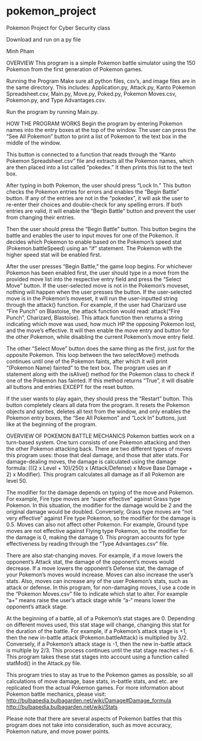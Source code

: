 # pokemon_project
Pokemon Project for Cyber Security class

Download and run on a py file

Minh Pham

OVERVIEW
This program is a simple Pokemon battle simulator using the 150 Pokemon from the first generation of Pokemon games. 

Running the Program
Make sure all python files, csv’s, and image files are in the same directory. This includes: Application.py, Attack.py, Kanto Pokemon Spreadsheet.csv, Main.py, Move.py, Poked.py, Pokemon Moves.csv, Pokemon.py, and Type Advantages.csv. 

Run the program by running Main.py. 

HOW THE PROGRAM WORKS
Begin the program by entering Pokemon names into the entry boxes at the top of the window. The user can press the “See All Pokemon” button to print a list of Pokemon to the text box in the middle of the window. 

This button is connected to a function that reads through the “Kanto Pokemon Spreadsheet.csv” file and extracts all the Pokemon names, which are then placed into a list called “pokedex.” It then prints this list to the text box.

After typing in both Pokemon, the user should press “Lock In.” This button checks the Pokemon entries for errors and enables the “Begin Battle” button. If any of the entries are not in the “pokedex”, it will ask the user to re-enter their choices and double-check for any spelling errors.  If both entries are valid, it will enable the “Begin Battle” button and prevent the user from changing their entries. 

Then the user should press the “Begin Battle” button. This button begins the battle and enables the user to input moves for one of the Pokemon. It decides which Pokemon to enable based on the Pokemon’s speed stat (Pokemon.battleSpeed) using an “if” statement. The Pokemon with the higher speed stat will be enabled first. 

After the user presses “Begin Battle,” the game loop begins. For whichever Pokemon has been enabled first, the user should type in a move from the provided move list into the respective entry field and press the “Select Move” button. If the user-selected move is not in the Pokemon’s moveset, nothing will happen when the user presses the button. If the user-selected move is in the Pokemon’s moveset, it will run the user-inputted string through the attack() function. For example, if the user had Charizard use “Fire Punch” on Blastoise, the attack function would read: attack(“Fire Punch”, Charizard, Blastoise). This attack function then returns a string indicating which move was used, how much HP the opposing Pokemon lost, and the move’s effective. It will then enable the move entry and button for the other Pokemon, while disabling the current Pokemon’s move entry field. 

The other “Select Move” button does the same thing as the first, just for the opposite Pokemon. This loop between the two selectMove() methods continues until one of the Pokemon faints, after which it will print “(Pokemon Name) fainted” to the text box. The program uses an if statement along with the isAlive() method for the Pokemon class to check if one of the Pokemon has fainted. If this method returns “True”, it will disable all buttons and entries EXCEPT for the reset button. 

If the user wants to play again, they should press the “Restart” button.  This button completely clears all data from the program. It resets the Pokemon objects and sprites, deletes all text from the window, and only enables the Pokemon entry boxes, the “See All Pokemon”  and “Lock In” buttons, just like at the beginning of the program.

OVERVIEW OF POKEMON BATTLE MECHANICS
Pokemon battles work on a turn-based system. One turn consists of one Pokemon attacking and then the other Pokemon attacking back. There are two different types of moves this program uses: those that deal damage, and those that alter stats. For damage-dealing moves, the damage is calculated using the damage formula: (((2 x Level + 10)/250) x (Attack/Defense) x Move Base Damage + 2) x Modifier). This program calculates all damage as if all Pokemon are level 50. 

The modifier for the damage depends on typing of the move and Pokemon. For example, Fire type moves are “super effective” against Grass type Pokemon. In this situation, the modifier for the damage would be 2 and the original damage would be doubled. Conversely, Grass type moves are “not very effective” against Fire type Pokemon, so the modifier for the damage is 0.5. Moves can also not affect other Pokemon. For example, Ground type moves are not effective against Flying type Pokemon, so the modifier for the damage is 0, making the damage 0. This program accounts for type effectiveness by reading through the “Type Advantages.csv” file. 

There are also stat-changing moves. For example, if a move lowers the opponent’s Attack stat, the damage of the opponent’s moves would decrease. If a move lowers the opponent’s Defense stat, the damage of your Pokemon’s moves would increase. Moves can also increase the user’s stats. Also, moves can increase any of the user Pokemon’s stats, such as attack or defense. In this program, for non-damaging moves, I use a code in the “Pokemon Moves.csv” file to indicate which stat to alter. For example “a+” means raise the user’s attack stage while “a-“ means lower the opponent’s attack stage.

At the beginning of a battle, all of a Pokemon’s stat stages are 0. Depending on different moves used, this stat stage will change, changing this stat for the duration of the battle. For example, if a Pokemon’s attack stage is +1, then the new in-battle attack (Pokemon.battleAttack) is multiplied by 3/2. Conversely, if a Pokemon’s attack stage is -1, then the new in-battle attack is multiple by 2/3. This process continues until the stat stage reaches +/- 6. This program takes these stat stages into account using a function called statMod() in the Attack.py file. 

This program tries to stay as true to the Pokemon games as possible, so all calculations of move damage, base stats, in-battle stats, and etc. are replicated from the actual Pokemon games. For more information about Pokemon battle mechanics, please visit: 
http://bulbapedia.bulbagarden.net/wiki/Damage#Damage_formula
http://bulbapedia.bulbagarden.net/wiki/Stats

Please note that there are several aspects of Pokemon battles that this program does not take into consideration, such as move accuracy, Pokemon nature, and move power points. 
